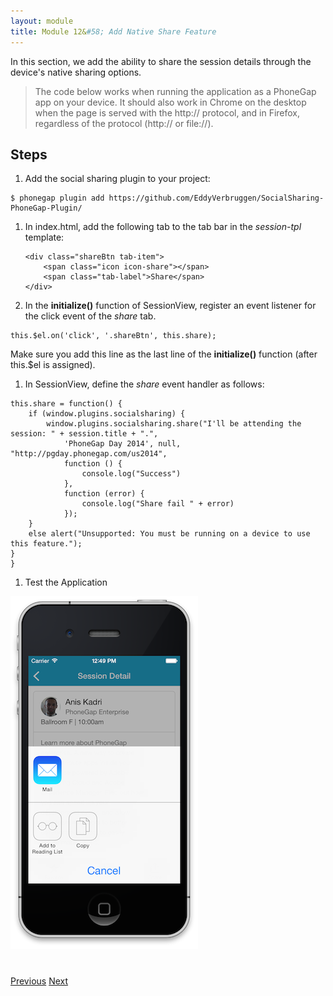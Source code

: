 ```yaml
---
layout: module
title: Module 12&#58; Add Native Share Feature
---
```

In this section, we add the ability to share the session details through the device's native sharing options. 

> The code below works when running the application as a PhoneGap app on your device. It should also work in Chrome on the desktop when the page is served with the http:// protocol, and in Firefox, regardless of the protocol (http:// or file://).


## Steps

1. Add the social sharing plugin to your project:

  ```
  $ phonegap plugin add https://github.com/EddyVerbruggen/SocialSharing-PhoneGap-Plugin/

  ```

1. In index.html, add the following tab to the tab bar in the *session-tpl* template:

    ```
    <div class="shareBtn tab-item">
        <span class="icon icon-share"></span>
        <span class="tab-label">Share</span>
    </div>
    ```

1. In the **initialize()** function of SessionView, register an event listener for the click event of the *share* tab.

  ```
  this.$el.on('click', '.shareBtn', this.share);
  ```

  Make sure you add this line as the last line of the **initialize()** function (after this.$el is assigned).

1. In SessionView, define the *share* event handler as follows:

  ```
  this.share = function() {
      if (window.plugins.socialsharing) {
          window.plugins.socialsharing.share("I'll be attending the session: " + session.title + ".",
              'PhoneGap Day 2014', null, "http://pgday.phonegap.com/us2014",
              function () {
                  console.log("Success")
              },
              function (error) {
                  console.log("Share fail " + error)
              });
      }
      else alert("Unsupported: You must be running on a device to use this feature.");
  }
}
  ```

1. Test the Application

![](images/share.png)

<div class="row" style="margin-top:40px;">
<div class="col-sm-12">
<a href="add-to-calendar.html" class="btn btn-default"><i class="glyphicon glyphicon-chevron-left"></i> 
Previous</a>
<a href="statusbar.html" class="btn btn-default pull-right">Next <i class="glyphicon 
glyphicon-chevron-right"></i></a>


</div>
</div>


